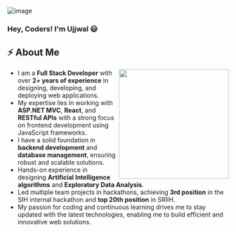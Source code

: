 ![image](https://user-images.githubusercontent.com/55041104/136643713-4cf8338e-2f59-4e2a-ad3b-df62f829e927.png)

### Hey, Coders! I'm Ujjwal 😃

## ⚡ About Me

<img align='right' src="https://media.giphy.com/media/M9gbBd9nbDrOTu1Mqx/giphy.gif" width="250">

- I am a **Full Stack Developer** with over **2+ years of experience** in designing, developing, and deploying web applications.
- My expertise lies in working with **ASP.NET MVC**, **React**, and **RESTful APIs** with a strong focus on frontend development using JavaScript frameworks.
- I have a solid foundation in **backend development** and **database management**, ensuring robust and scalable solutions.
- Hands-on experience in designing **Artificial Intelligence algorithms** and **Exploratory Data Analysis**.
- Led multiple team projects in hackathons, achieving **3rd position** in the SIH internal hackathon and **top 20th position** in SRIIH.
- My passion for coding and continuous learning drives me to stay updated with the latest technologies, enabling me to build efficient and innovative web solutions.

<!--  ## Open Source Contribution:

<a href="https://github.com/GDSC-RCCIIT/General-Purpose-Scripts/commits?author=ujjwalkar0">
    <img width="100%" height="150px" src="https://github-readme-stats.vercel.app/api/pin/?username=ujjwalkar0&repo=General-Purpose-Scripts&show_icons=true&theme=dracula">
</a>
 -->
<!-- 
## PyPI Packages:

<div>
<a href="https://github.com/ujjwalkar0/gpscript">
    <img width="48%" src="https://github-readme-stats.vercel.app/api/pin/?username=ujjwalkar0&repo=gpscript&show_icons=true&theme=dracula&show_owner=ujjwal">
</a>
  
<a href="https://github.com/ujjwalkar0/object_detector">
    <img width="48%" align="right" src="https://github-readme-stats.vercel.app/api/pin/?username=ujjwalkar0&repo=object_detector&show_icons=true&theme=dracula&show_owner=ujjwal">
</a>

## Languages and Tools:

<div>
<img width="30%" height="240px" src="https://github-readme-stats.vercel.app/api/top-langs/?username=ujjwalkar0&langs_count=10&layout=compact&theme=dracula" >
<img width="50%" height="240px" src="https://github-profile-summary-cards.vercel.app/api/cards/profile-details?username=ujjwalkar0&theme=dracula" />
</div>

## Contributions:

 
<div>
  <img width="45%" align="right" src="https://github-readme-stats.vercel.app/api?username=ujjwalkar0&count_private=true&show_icons=true&theme=dracula">
  <img width="45%" src="https://github-readme-streak-stats.herokuapp.com/?user=ujjwalkar0&theme=dracula" />
</div>

 -->

